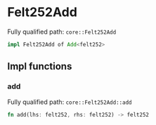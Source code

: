 # Felt252Add

Fully qualified path: `core::Felt252Add`

```rust
impl Felt252Add of Add<felt252>
```

## Impl functions

### add

Fully qualified path: `core::Felt252Add::add`

```rust
fn add(lhs: felt252, rhs: felt252) -> felt252
```


